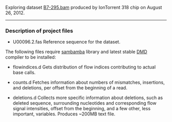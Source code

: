 Exploring dataset [B7-295.bam](https://s3.amazonaws.com/iontorrent/datasets/B7-295/B7-295.bam.gz)
produced by IonTorrent 318 chip on August 26, 2012.

---------------------------------------------

### Description of project files

* U00096.2.fas
    Reference sequence for the dataset.

The following files require [sambamba](https://github.com/lomereiter/sambamba) library and latest stable [DMD](http://dlang.org/download.html) compiler to be installed:

* flowindices.d
    Gets distribution of flow indices contributing to actual base calls.

* counts.d
    Fetches information about numbers of mismatches, insertions, and deletions, per offset from the beginning of a read.

* deletions.d
    Collects more specific information about deletions, such as deleted sequence, 
    surrounding nucleotides and corresponding flow signal intensities, offset from the beginning, 
    and a few other, less important, variables. Produces ~200MB text file.
